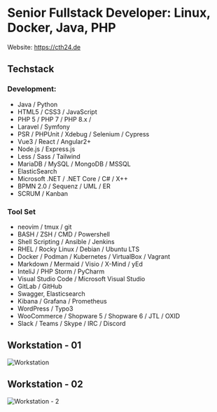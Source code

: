 # Senior Fullstack Developer: Linux, Docker, Java, PHP

Website: https://cth24.de

## Techstack

### Development:
- Java / Python
- HTML5 / CSS3 / JavaScript 
- PHP 5 / PHP 7 / PHP 8.x / 
- Laravel / Symfony
- PSR / PHPUnit / Xdebug / Selenium / Cypress 
- Vue3 / React / Angular2+
- Node.js / Express.js
- Less / Sass / Tailwind
- MariaDB / MySQL / MongoDB / MSSQL
- ElasticSearch
- Microsoft .NET / .NET Core / C# / X++
- BPMN 2.0 / Sequenz / UML / ER 
- SCRUM / Kanban

### Tool Set
- neovim / tmux / git
- BASH / ZSH / CMD / Powershell
- Shell Scripting / Ansible / Jenkins
- RHEL / Rocky Linux / Debian / Ubuntu LTS
- Docker / Podman / Kubernetes / VirtualBox / Vagrant
- Markdown / Mermaid / Visio / X-Mind / yEd
- InteliJ / PHP Storm / PyCharm
- Visual Studio Code / Microsoft Visual Studio
- GitLab / GitHub
- Swagger, Elasticsearch
- Kibana / Grafana / Prometheus
- WordPress / Typo3
- WooCommerce / Shopware 5 / Shopware 6 / JTL / OXID
- Slack / Teams / Skype / IRC / Discord

## Workstation - 01
![Workstation](https://user-images.githubusercontent.com/1764695/200632922-548680ad-464b-4449-9c10-1e4f2e1f6bfc.jpg)

## Workstation - 02
![Workstation - 2](https://user-images.githubusercontent.com/1764695/200636128-93fa8422-abb2-41ef-b51b-78488dbdd597.jpg)
